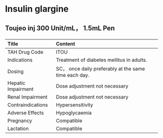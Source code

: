 # Insulin glargine

## Toujeo inj 300 Unit/mL， 1.5mL Pen

##### 

| Title              | Content                                               |
|:-------------------|:------------------------------------------------------|
| TAH Drug Code      | ITOU                                                  |
| Indications        | Treatment of diabetes mellitus in adults.             |
| Dosing             | SC， once daily preferably at the same time each day. |
| Hepatic Impairment | Dose adjustment not necessary                         |
| Renal Impairment   | Dose adjustment not necessary                         |
| Contraindications  | Hypersensitivity                                      |
| Adverse Effects    | Hypoglycaemia                                         |
| Pregnancy          | Compatible                                            |
| Lactation          | Compatible                                            |

